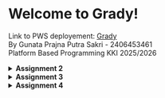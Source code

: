 # Welcome to Grady!
Link to PWS deployement: [Grady](https://gunata-prajna-grady.pbp.cs.ui.ac.id/)  
By Gunata Prajna Putra Sakri - 2406453461  
Platform Based Programming KKI 2025/2026

<details>
<Summary><b>Assignment 2</b></summary>

## Step-by-Step Project Implementation
A breakdown of what I did to execute this project:
### Creating the Django project
1. I made a new directory "grady_shop" to store the contents of this project
2. I installed a virtual environment in the "grady" directory by running this command on the terminal:
    ```
   python3 -m venv env
   ```
3. Then I activated it with the command:
    ```
   source env/bin/activate
   ```
4. I created the file "requirement.txt" and edited it by using VS Code to add the required the dependencies:
   ```
   django
   gunicorn
   whitenoise
   psycopg2-binary
   requests
   urllib3
   ```
5. Then I installed the dependencies with the command:
    ```
    pip install -r requirements.txt
    ```
6. I created a new Django project named "grady" with the command 
    ```
    django-admin startproject grady.
    ```
7. After the project was installed, I added "localhost" and "127.0.0.1" to the ALLOWED_HOSTS in the settings.py file.

### Creating an application with the name main in the project.
8. I created a new application named main with the command:
    ```
    python manage.py startapp main
    ```
9. After the main application was installed, I added 'main' to the INSTALLED_APPS list in the settings.py file to signify the presence of the main application.

### Creating a Template
10. To create a template, I created a templates directory (within the main directory) and added a main.html file that would serve as the template.
11. I filled the template with the necessary components (application name, name, class)

### Creating Models
12. I added a model in the models.py file called Product, which has the necessary attributes name, price, and description, and i also added other attributes that relate to my shop, namely release_date and genre.
13. I then performed migrations to apply my model with the commands:
    ```
    python3 manage.py makemigrations
    python3 manage.py migrate
    ```

### Connecting View with Template
14. I filled the views.py file with a function called show_main that will "send" data to the template if a request is made from the template, which includes app_name, name, and class.

### Configuring URLs
15. I created a urls.py file in the main application and added the following code to configure the routing in the application:
    ```
    from django.urls import path
    from main.views import show_main

    app_name = 'main'

    urlpatterns = [
        path('', show_main, name='show_main'),
    ]
    ```
16. Then, I edited the urls.py in the grady_shop project for overall project with:
    ```
    from django.urls import path, include

    urlpatterns = [
        path('', include('main.urls')),
    ]
    ```

### Git and PWS Deployment
17. I created a new repository on GitHub and connected it to the local repository by runnning git init.
18. After the connection was established, I performed add, commit, and push actions to the remote GitHub repository.
19. To deploy to PWS, I created a new project titled 'grady' on the PWS website then added my PWS deployement URL to the ALLOWED_HOSTS list in settings.py.
20. Finally, I connected the repository to PWS and pushed it to the PWS repository for deployment.
21. I'm finished!


## Diagram
![Diagram](images/pbp_diagram.jpg)

## Role of `settings.py`
Basically, `settings.py` is like the control center of a Django project. Everything important is configured there: the database, which apps are installed, where the templates and static files are, security keys, debug mode, allowed hosts, etc. Without it, Django won’t know how to run your project.  

---

## How Database Migration Works
Whenever we make or change a model in `models.py`, Django needs to update the database so it matches. That’s where migration comes in:  
1. `makemigrations` → Django creates migration files that describe the changes.  
2. `migrate` → applies those changes to the actual database.  

So it’s like version control, but for the database structure. Super useful when working in teams.  

---

## Why Django as a Starting Point?
Django is a good first framework because it already has a lot of stuff built in (auth, admin, ORM, etc.), so you don’t need to reinvent the wheel. It also forces you to write clean and structured code with the MVT pattern, which helps beginners understand how web apps are organized. Plus, it’s used in real-world apps, has great docs, and once you get Django, learning other frameworks feels way easier.  



</details>


<details>
<summary><b>Assignment 3</b></summary>

### 1. Why do we need data delivery?
So platforms can share and show data between users, apps, or systems. Without it, apps just stay isolated.

### 2. XML vs JSON  
JSON is simpler, easier to read/write, and works well with JS. XML is heavier. That’s why JSON is more popular.

### 3. What’s the purpose of `is_valid()` in Django forms?  
To check if the form input is valid before saving it. Avoids bad or incomplete data.

### 4. Why do we need `csrf_token` in Django forms?  
It protects against CSRF attacks. Without it, attackers could trick users into sending fake requests (like buying items, changing settings, etc.).

### 5. How I implemented it  
- Made `Shop` model with fields (name, price, etc.).
    and then ran
    ```
    python manage.py makemigrations
    python manage.py migrate
    ```

    to migrate all model changes


- Created `ShopForm` to add new products.  
    ```
    class ShopForm(ModelForm):
    class Meta:
        model = Shop
        fields = ["name","price","description","thumbnail","category","is_featured","size","stock","released"]
    ```


- Built views: publish product, show list, show detail, plus XML/JSON endpoints.  
    "they're all in the application folders"


- Made templates: home page, product detail, publish form.  
    "can be seen in the application folder"

- Tested by adding products and checking the pages.
    "i looked at the url and used the id to check out the xml and json urls"

### 6. Feedback  
The assignments are good, I just wish the tutorial would explain further on the technical side and be explained instead of just laid out.


### Images
![JSON](images/json.png)
![JSONbyID](images/jsonbyid.png)
![XML](images/xml.png)
![XMLbyID](images/xmlbyid.png)


</details>


<details>
<Summary><b>Assignment 4</b></Summary>
# Django Authentication & Shop Application

## 1. What is Django’s AuthenticationForm?

`AuthenticationForm` is a built-in form in Django that handles user login by validating the username and password against the database.

* **Advantages**: Secure (hashing + validation handled automatically), convenient, integrates seamlessly with Django’s authentication system.
* **Disadvantages**: Limited customization by default, harder to adapt for advanced login flows like email login or third-party authentication.

---

## 2. Authentication vs Authorization in Django

* **Authentication**: Confirms *who* the user is (identity check).
* **Authorization**: Determines *what* the user can do (permissions, access control).
* **In Django**:

  * Authentication handled by `django.contrib.auth` (forms, backends, middleware).
  * Authorization handled by groups, permissions, and decorators like `@login_required`.

---

## 3. Sessions vs Cookies

* **Sessions**:

  * ✅ Store data server-side → safer.
  * ❌ Uses server resources.
* **Cookies**:

  * ✅ Lightweight, fast.
  * ❌ Stored client-side → vulnerable if not secured.
* **Best practice**: Use sessions for sensitive info, cookies for simple preferences.

---

## 4. Are Cookies Secure by Default?

* Cookies are **not secure by default**. Risks include XSS (stealing cookies) and MITM attacks (intercepting if no HTTPS).
* **Django protections**:

  * `HttpOnly` flag prevents JavaScript access.
  * `Secure` flag ensures cookies only travel via HTTPS.
  * CSRF tokens for forms.
  * Developers can enforce:

    ```py
    SESSION_COOKIE_SECURE = True
    CSRF_COOKIE_SECURE = True
    ```

---

## 5. Implementation (Step-by-Step)

This is how I implemented the checklist for authentication and product (Shop) management.

### 5.1. Setup

```bash
python -m venv venv
```

### 5.2. Register, Login, Logout

* Used `UserCreationForm` for registration, `AuthenticationForm` for login.
* Added messages for feedback (e.g., “Account created successfully”).
* Implemented `logout` view to clear cookies and redirect to login.

### 5.3. Login State with Cookies

* On login, stored a `last_login` cookie.
* Displayed in `main.html`:

```html
<h5>Last login session: {{ last_login }}</h5>
```

### 5.4. Shop Model (Product Management)

* Created a `Shop` model linked to `User`:

```py
from django.contrib.auth.models import User

class Shop(models.Model):
    id = models.UUIDField(primary_key=True, default=uuid.uuid4, editable=False)
    name = models.CharField(max_length=255)
    price = models.PositiveIntegerField(default=0)
    description = models.TextField()
    thumbnail = models.URLField(blank=True, null=True)
    category = models.CharField(max_length=20, choices=CATEGORY_CHOICES, default='update')
    is_featured = models.BooleanField(default=False)
    size =models.PositiveIntegerField(default=0)
    stock = models.PositiveIntegerField(default=0)
    released = models.DateField(blank=True, null=True)
```

* Ran `makemigrations` and `migrate` again.

### 5.5. Creating Products (linked to user)

* Modified create view so each product is linked to the logged-in user:

```py
def publish_product(request):
    form = ShopForm(request.POST or None)

    if form.is_valid() and request.method == "POST":
        shop_entry = form.save(commit = False)
        shop_entry.user = request.user
        shop_entry.save()
        return redirect('main:show_main')

    context = {'form': form}
    return render(request, "publish_product.html", context)
```

### 5.6. Filtering Products

* Added filter in `show_main`:

```py
filter_type = request.GET.get("filter", "all")
if filter_type == "all":
    shop_list = Shop.objects.all()
else:
    shop_list = Shop.objects.filter(user=request.user)
```

* Buttons in template:

```html
<a href="?filter=all"><button>All Products</button></a>
<a href="?filter=my"><button>My Products</button></a>
```

### 5.7. Templates

* `register.html` and `login.html` used `{% csrf_token %}` and `form.as_table`.
* `main.html` displayed product list and last login.
* `shop_detail.html` showed seller:

```html
<p>Published by: {{ shop.user.username }}</p>
```

### 5.8. Running & Testing

```bash
python manage.py runserver
```

* Tested: account creation, login/logout, cookie updates, product creation, filtering (all vs my products).

---

✅ With this, the app now supports **user registration, login/logout, cookie tracking, and user-linked products**.
